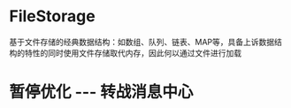 # FileStorage
基于文件存储的经典数据结构：如数组、队列、链表、MAP等，具备上诉数据结构的特性的同时使用文件存储取代内存，因此何以通过文件进行加载

# 暂停优化 --- 转战消息中心
